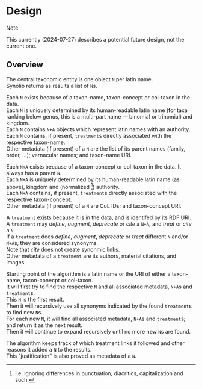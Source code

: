 # Design

<!-- deno-fmt-ignore -->
> [!NOTE]
> This currently (2024-07-27) describes a potential future design, not
> the current one.

## Overview

The central taxonomic entity is one object `N` per latin name.\
Synolib returns as results a list of `N`s.

Each `N` exists because of a taxon-name, taxon-concept or col-taxon in the
data.\
Each `N` is uniquely determined by its human-readable latin name (for taxa
ranking below genus, this is a multi-part name — binomial or trinomial) and
kingdom.\
Each `N` contains `N+A` objects which represent latin names with an authority.\
Each `N` contains, if present, `treatment`s directly associated with the
respective taxon-name.\
Other metadata (if present) of a `N` are the list of its parent names (family,
order, ...); vernacular names; and taxon-name URI.

Each `N+A` exists because of a taxon-concept or col-taxon in the data. It always
has a parent `N`.\
Each `N+A` is uniquely determined by its human-readable latin name (as above),
kingdom and (normalized [^1]) authority.\
Each `N+A` contains, if present, `treatment`s directly associated with the
respective taxon-concept.\
Other metadata (if present) of a `N` are CoL IDs; and taxon-concept URI.

A `treatment` exists because it is in the data, and is identifed by its RDF
URI.\
A `treatment` may _define_, _augment_, _deprecate_ or _cite_ a `N+A`, and
_treat_ or _cite_ a `N`.\
If a `treatment` does _define_, _augment_, _deprecate_ or _treat_ different `N`
and/or `N+A`s, they are considered synonyms.\
Note that _cite_ does not create synonmic links.\
Other metadata of a `treatment` are its authors, material citations, and images.

Starting point of the algorithm is a latin name or the URI of either a
taxon-name, tacon-conecpt or col-taxon.\
It will first try to find the respective `N` and all associated metadata, `N+A`s
and `treatment`s.\
This `N` is the first result.\
Then it will recursively use all synonyms indicated by the found `treatment`s to
find new `N`s.\
For each new `N`, it will find all associated metadata, `N+A`s and `treatment`s;
and return it as the next result.\
Then it will continue to expand recursively until no more new `N`s are found.

The algorithm keeps track of which treatment links it followed and other reasons
it added a `N` to the results.\
This "justification" is also proved as metadata of a `N`.

[^1]: I.e. ignoring differences in punctuation, diacritics, capitalization and
such.
